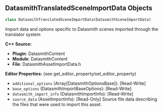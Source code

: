 ## DatasmithTranslatedSceneImportData Objects

```python
class DatasmithTranslatedSceneImportData(DatasmithSceneImportData)
```

Import data and options specific to Datasmith scenes imported through the translator system

**C++ Source:**

- **Plugin**: DatasmithContent
- **Module**: DatasmithContent
- **File**: DatasmithAssetImportData.h

**Editor Properties:** (see get_editor_property/set_editor_property)

- ``additional_options`` (Array[DatasmithOptionsBase]):  [Read-Write]
- ``base_options`` (DatasmithImportBaseOptions):  [Read-Write]
- ``datasmith_import_info`` (DatasmithImportInfo):  [Read-Write]
- ``source_data`` (AssetImportInfo):  [Read-Only] Source file data describing the files that were used to import this asset.

<a id="unreal.DatasmithCADImportSceneData"></a>